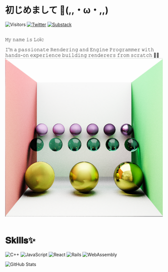 # 初じめまして 👋(,,・ω・,,)
![Visitors](https://komarev.com/ghpvc/?username=painfulexistence&label=Visitors%20&color=daf7a6&style=flat)
[![Twitter](https://img.shields.io/twitter/follow/DevLucidum.svg?style=social)](https://twitter.com/intent/follow?screen_name=DevLucidum)
[![Substack](https://img.shields.io/badge/Substack-%23006f5c.svg?style=flat&logo=substack&logoColor=ffffff&label=Arcane%20Realms)](https://painfulexistence.substack.com/)
<br />
<br />

𝙼𝚢 𝚗𝚊𝚖𝚎 𝚒𝚜 𝙻𝚘ï𝚌

𝙸'𝚖 𝚊 𝚙𝚊𝚜𝚜𝚒𝚘𝚗𝚊𝚝𝚎 𝚁𝚎𝚗𝚍𝚎𝚛𝚒𝚗𝚐 𝚊𝚗𝚍 𝙴𝚗𝚐𝚒𝚗𝚎 𝙿𝚛𝚘𝚐𝚛𝚊𝚖𝚖𝚎𝚛 𝚠𝚒𝚝𝚑 𝚑𝚊𝚗𝚍𝚜-𝚘𝚗 𝚎𝚡𝚙𝚎𝚛𝚒𝚎𝚗𝚌𝚎 𝚋𝚞𝚒𝚕𝚍𝚒𝚗𝚐 𝚛𝚎𝚗𝚍𝚎𝚛𝚎𝚛𝚜 𝚏𝚛𝚘𝚖 𝚜𝚌𝚛𝚊𝚝𝚌𝚑 👨‍🎨<br />
![Project Demo 1](.github/media/pathtracer-pbr-refraction.png)
<br />
<br />

# 𝐒𝐤𝐢𝐥𝐥𝐬✨
![C++](https://img.shields.io/badge/C%2B%2B-00599C?style=flat&logo=c%2B%2B&logoColor=white)
![JavaScript](https://img.shields.io/badge/JavaScript-323330.svg?logo=javascript&logoColor=F7DF1E)
![React](https://img.shields.io/badge/React-20232a.svg?logo=react&logoColor=61DAFB)
![Rails](https://img.shields.io/badge/Rails-CC0000.svg?logo=ruby-on-rails&logoColor=white)
![WebAssembly](https://img.shields.io/badge/WebAssembly-654FF0?style=flat&logo=WebAssembly&logoColor=white)

![GitHub Stats](https://github-readme-streak-stats.herokuapp.com/?user=painfulexistence&)
